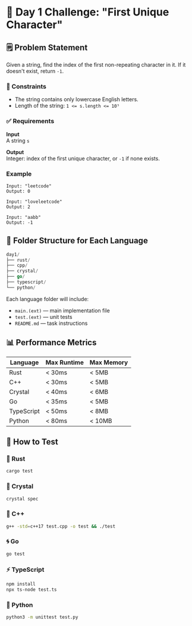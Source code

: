 # 🧠 Day 1 Challenge: "First Unique Character"

## 🗒️ Problem Statement
Given a string, find the index of the first non-repeating character in it. If it doesn't exist, return `-1`.

### 🧪 Constraints
- The string contains only lowercase English letters.
- Length of the string: `1 <= s.length <= 10⁵`

### ✅ Requirements
**Input**  
A string `s`

**Output**  
Integer: index of the first unique character, or `-1` if none exists.

### Example
```text
Input: "leetcode"
Output: 0

Input: "loveleetcode"
Output: 2

Input: "aabb"
Output: -1
```

## 📂 Folder Structure for Each Language
```go
day1/
├── rust/
├── cpp/
├── crystal/
├── go/
├── typescript/
└── python/
```
Each language folder will include:

- `main.(ext)` — main implementation file
- `test.(ext)` — unit tests
- `README.md` — task instructions

## 📊 Performance Metrics
| Language   | Max Runtime | Max Memory |
|------------|-------------|------------|
| Rust       | < 30ms      | < 5MB      |
| C++        | < 30ms      | < 5MB      |
| Crystal    | < 40ms      | < 6MB      |
| Go         | < 35ms      | < 5MB      |
| TypeScript | < 50ms      | < 8MB      |
| Python     | < 80ms      | < 10MB     |

## 🧪 How to Test
### 🦀 Rust
```bash
cargo test
```

### 💠 Crystal
```bash
crystal spec
```

### 🧊 C++
```bash
g++ -std=c++17 test.cpp -o test && ./test
```

### 🌀 Go
```bash
go test
```

### ⚡ TypeScript
```bash
npm install
npx ts-node test.ts
```

### 🐍 Python
```bash
python3 -m unittest test.py
```